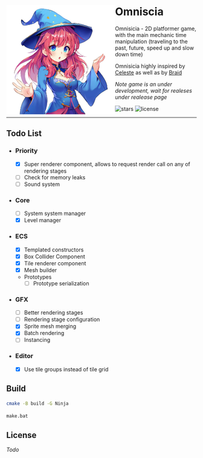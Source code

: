 <div>
  <img align="left" src="https://github.com/Maksasj/omniscia/blob/master/docs/readme_icon.png" width="288px">

  # Omniscia
  Omnisicia - 2D platformer game, with the main mechanic time manipulation (traveling to the past, future, speed up and slow down time)

  Omnisicia highly inspired by [Celeste](https://store.steampowered.com/app/504230/Celeste/) as well as by [Braid](https://store.steampowered.com/app/26800/Braid/)

  *Note game is an under development, wait for realeses under realease page*

  <img src="https://img.shields.io/github/stars/Maksasj/omniscia" alt="stars">
  <img src="https://img.shields.io/github/license/Maksasj/omniscia" alt="license">
</div>

---

## Todo List
- ### Priority
  - [x] Super renderer component, allows to request render call on any of rendering stages
  - [ ] Check for memory leaks
  - [ ] Sound system 
- ### Core
  - [ ] System system manager
  - [x] Level manager
- ### ECS
  - [x] Templated constructors
  - [x] Box Collider Component
  - [x] Tile renderer component
  - [x] Mesh builder
  - Prototypes
    - [ ] Prototype serialization
- ### GFX
  - [ ] Better rendering stages
  - [ ] Rendering stage configuration
  - [x] Sprite mesh merging
  - [x] Batch rendering
  - [ ] Instancing
- ### Editor
  - [x] Use tile groups instead of tile grid

## Build
```bash
cmake -B build -G Ninja

make.bat
```

## License
*Todo*
